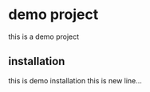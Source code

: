 # demo project 
this is a demo project

## installation
this is demo installation
this is new line...